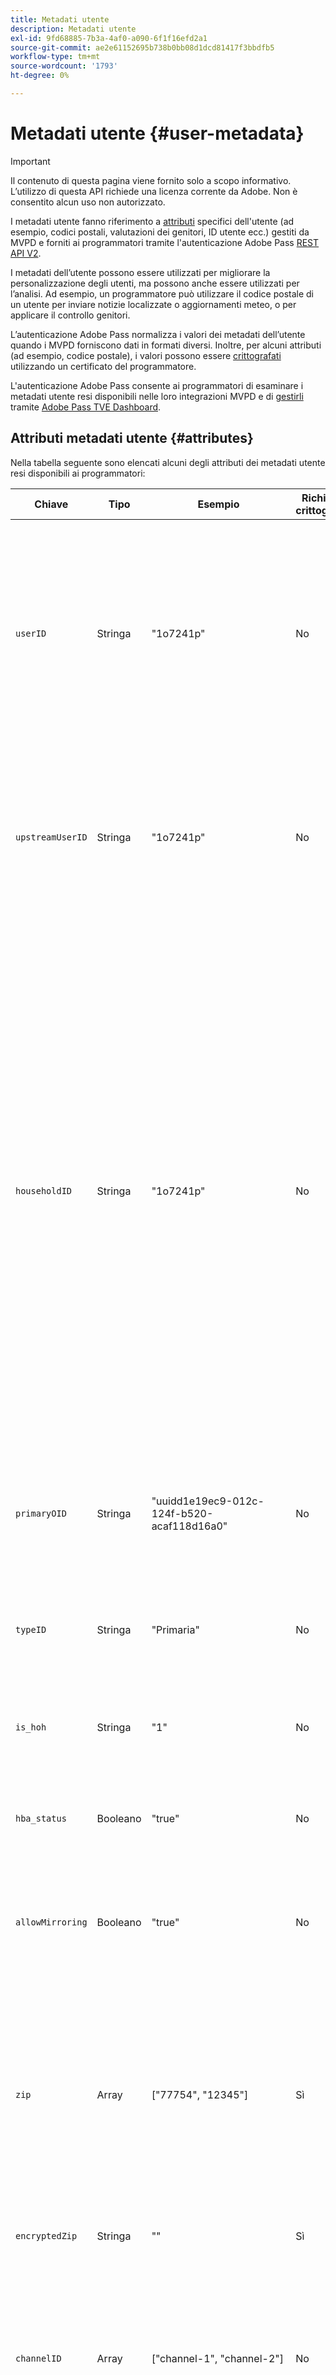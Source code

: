 ```yaml
---
title: Metadati utente
description: Metadati utente
exl-id: 9fd68885-7b3a-4af0-a090-6f1f16efd2a1
source-git-commit: ae2e61152695b738b0bb08d1dcd81417f3bbdfb5
workflow-type: tm+mt
source-wordcount: '1793'
ht-degree: 0%

---
```


# Metadati utente {#user-metadata}

>[!IMPORTANT]
>
>Il contenuto di questa pagina viene fornito solo a scopo informativo. L’utilizzo di questa API richiede una licenza corrente da Adobe. Non è consentito alcun uso non autorizzato.

I metadati utente fanno riferimento a [attributi](#attributes) specifici dell&#39;utente (ad esempio, codici postali, valutazioni dei genitori, ID utente ecc.) gestiti da MVPD e forniti ai programmatori tramite l&#39;autenticazione Adobe Pass [REST API V2](#apis).

I metadati dell’utente possono essere utilizzati per migliorare la personalizzazione degli utenti, ma possono anche essere utilizzati per l’analisi. Ad esempio, un programmatore può utilizzare il codice postale di un utente per inviare notizie localizzate o aggiornamenti meteo, o per applicare il controllo genitori.

L’autenticazione Adobe Pass normalizza i valori dei metadati dell’utente quando i MVPD forniscono dati in formati diversi. Inoltre, per alcuni attributi (ad esempio, codice postale), i valori possono essere [crittografati](#encryption) utilizzando un certificato del programmatore.

L&#39;autenticazione Adobe Pass consente ai programmatori di esaminare i metadati utente resi disponibili nelle loro integrazioni MVPD e di [gestirli](#management) tramite [Adobe Pass TVE Dashboard](https://experience.adobe.com/#/pass/authentication).

## Attributi metadati utente {#attributes}

Nella tabella seguente sono elencati alcuni degli attributi dei metadati utente resi disponibili ai programmatori:

| Chiave | Tipo | Esempio | Richiede crittografia | Descrizione | Dettagli |
|------------------|---------|--------------------------------------------------------------|---------------------|------------------------------------------------------------------------------------|--------------------------------------------------------------------------------------------------------------------------------------------------------------------------------------------------------------------------------------------------------------------------------------------------------------------------------------------------------------------------------------------------------------------------------------------------------------------------------------------------------------------------------------------------|
| `userID` | Stringa | &quot;1o7241p&quot; | No | Identificatore dell’account. | Il valore dell’attributo può essere un identificativo della famiglia o un identificativo del conto secondario. Il valore `userID` sarà diverso da `householdID` se MVPD supporta account secondari e l&#39;utente corrente non è il titolare dell&#39;account principale. |
| `upstreamUserID` | Stringa | &quot;1o7241p&quot; | No | Identificatore dell’account per il monitoraggio della concorrenza. | Il valore dell’attributo può essere utilizzato per applicare limiti di concorrenza tra siti e app MVPD e Programmer. Il valore `upstreamUserID` è uguale al valore `userID` per la maggior parte degli MVPD. |
| `householdID` | Stringa | &quot;1o7241p&quot; | No | Identificatore dell’account per il controllo genitori. | Il valore dell’attributo può essere utilizzato per distinguere tra l’utilizzo della famiglia e quello dei conti secondari. A volte può essere utilizzato come sostituto del controllo genitori se le valutazioni vere non sono disponibili, se l’utente ha effettuato l’accesso con l’account della famiglia può guardare, altrimenti il contenuto classificato non verrebbe visualizzato. Il modo in cui viene rappresentato è molto diverso tra gli MVPD (ad esempio, ID utente di un nucleo familiare, ID del nucleo familiare, flag del capofamiglia, ecc.). Se MVPD non supporta i conti secondari, sarà identico a `userID`. |
| `primaryOID` | Stringa | &quot;uuidd1e19ec9-012c-124f-b520-acaf118d16a0&quot; | No | Identificatore dell’account. | L&#39;attributo è specifico di AT&amp;T. Il valore `primaryOID` è uguale al valore `userID` quando il valore `typeID` è impostato su &quot;Primary&quot;. |
| `typeID` | Stringa | &quot;Primaria&quot; | No | Attributo che indica se l&#39;utente corrente è un titolare di conto principale o secondario. | L&#39;attributo è specifico di AT&amp;T. Il valore `primaryOID` è uguale al valore `userID` quando il valore `typeID` è impostato su &quot;Primary&quot;. |
| `is_hoh` | Stringa | &quot;1&quot; | No | Attributo che indica se l’utente corrente è o meno a capo della famiglia. | L&#39;attributo è specifico di Synacor. |
| `hba_status` | Booleano | &quot;true&quot; | No | Attributo che indica se l&#39;utente corrente ha eseguito l&#39;autenticazione tramite l&#39;HBA o meno. |                                                                                                                                                                                                                                                                                                                                                                                                                                                                                                                                                  |
| `allowMirroring` | Booleano | &quot;true&quot; | No | Attributo che indica se il dispositivo corrente può eseguire o meno il mirroring dello schermo. | L&#39;attributo è specifico per Spectrum. |
| `zip` | Array | \[&quot;77754&quot;, &quot;12345&quot;\] | Sì | Codice postale dell’utente. | Il valore dell’attributo può essere utilizzato per fornire notizie localizzate, aggiornamenti meteo o eventi sportivi. Il valore `zip` rappresenta dati sensibili che richiedono accordi legali con MVPD. Se crittografata, la rappresentazione della chiave `zip` sarà `String` anziché `Array`. |
| `encryptedZip` | Stringa | &quot;&quot; | Sì | Codice postale crittografato dell’utente. | L&#39;attributo è specifico di Comcast. |
| `channelID` | Array | \[&quot;channel-1&quot;, &quot;channel-2&quot;\] | No | Elenco dei canali che l’utente ha il diritto di visualizzare. | Il valore dell&#39;attributo può essere utilizzato per filtrare vari canali da portali che aggregano più reti. Si consiglia di utilizzare l&#39;API [Preauthorize](/help/authentication/integration-guide-programmers/rest-apis/rest-api-v2/apis/decisions-apis/rest-api-v2-decisions-apis-retrieve-preauthorization-decisions-using-specific-mvpd.md) invece di questo attributo di metadati per filtrare i canali non disponibili per l&#39;utente. |
| `maxRating` | Oggetto | { MPAA: &quot;NR&quot;, VCHIP: &quot;X&quot;, URL: &quot;http://manage.my/parental&quot; } | No | Valutazione genitori massima per l’utente corrente. | Il valore dell’attributo può essere utilizzato per filtrare contenuti non adatti all’utente corrente in base alle valutazioni &quot;MPAA&quot; o &quot;VCHIP&quot;. |
| `language` | Stringa | &quot;English&quot; | No | Impostazioni della lingua. | Il valore dell’attributo può essere utilizzato per visualizzare i messaggi in base alle preferenze di lingua dell’utente. |

Gli attributi dei metadati utente resi disponibili a un programmatore dipendono da ciò che fornisce un MVPD. Nella tabella seguente sono elencati gli attributi resi disponibili da vari MVPD:

|                         | **Contratto legale firmato (solo zip)** | **ID utente su AuthN** | **ID utente upstream in AuthN** | **ID famiglia su AuthN/Z** | **OID primario in AuthN** | **ID tipo su AuthN** | **Responsabile della famiglia in AuthN** | **Stato HBA** | **Consenti mirroring in AuthZ** | **Codice postale su AuthN/Z** | **ID canale su AuthN** | **Valutazione su AuthN/Z** | **Lingua** | **suNet** | **inHome** | **Note** |
|-------------------------|---------------------------------------|----------------------|-------------------------------|-----------------------------|--------------------------|----------------------|--------------------------------|----------------|------------------------------|-------------------------|-------------------------|-----------------------|--------------|-----------|------------|-------------------------------------------------------------------------------------------------------------------------------------------|
| **Nome formale** | n/d | `userID` | `upstreamUserID` | `householdID` | `primaryOID` | `typeID` | `is_hoh` | `hba_status` | `allowMirroring` | `zip` | `channelID` | `maxRating` | `language` | `onNet` | `inHome` |                                                                                                                                           |
| **Richiede crittografia** | n/d | **No** | **No** | **No** | **No** | **No** | **No** | **No** | **No** | **Sì** | **No** | **No** | **No** | **No** | **No** |                                                                                                                                           |
| **Sensibile** | n/d | **No** | **No** | **No** | **No** | **No** | **No** | **No** | **No** | **Sì** | **No** | **No** | **No** | **No** | **No** |                                                                                                                                           |
| IdP Adobe | **Sì** | **Sì** | **Sì** | **Sì (solo AuthN)** | **Sì** | **Sì** | **Sì** | **No** | **No** | **Sì (solo AuthN)** | **Sì** | **Sì (solo AuthN)** | **No** | **No** | **No** | Non è necessario alcun accordo legale. |
| Synacor | **Sì** | **Sì** | **Sì** | **Sì (solo AuthN)** | **No** | **No** | **Sì** | **No** | **No** | **Sì (solo AuthN)** | **Sì** | **Sì (solo AuthN)** | **No** | **No** | **No** | Accordo legale che non copre tutti gli MVPD proxy. Si tratta di un supporto generico per Synacor e possibilmente non aggregato a tutti i loro MVPD. |
| Piatto | **No** | **Sì** | **Sì** | **Sì (solo AuthN)** | **No** | **No** | **No** | **No** | **No** | **Sì (solo AuthN)** | **Sì** | **Sì (solo AuthN)** | **No** | **No** | **No** | Condivide lo stesso elenco di tutti gli MVPD Synacor, più `upstreamUserID`. |
| Comcast | **No** | **Sì** | **Sì** | **Sì (solo AuthZ)** | **No** | **No** | **No** | **Sì** | **No** | **No** | **No** | **Sì (solo AuthZ)** | **No** | **No** | **No** |                                                                                                                                           |
| AT&amp;T | **Sì** | **Sì** | **Sì** | **Sì (solo AuthN)** | **Sì** | **Sì** | **No** | **No** | **No** | **Sì (solo AuthN)** | **No** | **No** | **No** | **No** | **No** | Accordo legale firmato. |
| DTV | **Sì** | **Sì** | **Sì** | **No** | **No** | **No** | **No** | **No** | **No** | **Sì (solo AuthN)** | **No** | **No** | **No** | **No** | **No** |                                                                                                                                           |
| COX | **No** | **Sì** | **Sì** | **No** | **No** | **No** | **No** | **No** | **No** | **Sì (solo AuthN)** | **No** | **No** | **No** | **No** | **No** |                                                                                                                                           |
| Cablevision | **Sì** | **Sì** | **Sì** | **No** | **No** | **No** | **No** | **No** | **No** | **Sì (solo AuthN)** | **Sì** | **No** | **No** | **No** | **No** | Accordo legale firmato. |
| Spettro | **Sì** | **Sì** | **Sì** | **Sì (solo AuthN)** | **No** | **No** | **No** | **Sì** | **Sì** | **Sì (solo AuthN)** | **No** | **Sì (solo AuthN)** | **No** | **No** | **No** |                                                                                                                                           |
| Carta | **Sì** | **Sì** | **Sì** | **Sì (solo AuthN)** | **No** | **No** | **No** | **No** | **No** | **Sì (solo AuthN)** | **No** | **Sì (solo AuthN)** | **No** | **No** | **No** |                                                                                                                                           |
| Verizon | **No** | **Sì** | **Sì** | **No** | **No** | **No** | **No** | **Sì** | **No** | **Sì (solo AuthN)** | **No** | **No** | **No** | **No** | **No** |                                                                                                                                           |
| HTC | **No** | **Sì** | **Sì** | **No** | **No** | **No** | **No** | **No** | **No** | **No** | **Sì** | **No** | **No** | **No** | **No** |                                                                                                                                           |
| Rogers | **No** | **Sì** | **Sì** | **No** | **No** | **No** | **No** | **No** | **No** | **No** | **No** | **No** | **No** | **No** | **No** |                                                                                                                                           |
| RCN | **Sì** | **Sì** | **Sì** | **Sì (solo AuthN)** | **No** | **No** | **No** | **No** | **No** | **Sì (solo AuthN)** | **No** | **Sì (solo AuthN)** | **No** | **No** | **No** |                                                                                                                                           |
| Eastlink | **No** | **Sì** | **Sì** | **Sì (solo AuthN)** | **No** | **No** | **No** | **No** | **No** | **Sì (solo AuthN)** | **Sì** | **Sì (solo AuthN)** | **No** | **No** | **No** |                                                                                                                                           |
| Cogeco | **No** | **Sì** | **Sì** | **Sì (solo AuthN)** | **No** | **No** | **No** | **No** | **No** | **Sì (solo AuthN)** | **No** | **No** | **No** | **No** | **No** |                                                                                                                                           |
| Videotron | **No** | **Sì** | **Sì** | **Sì*** | **No** | **No** | **No** | **No** | **No** | **Sì (solo AuthN)** | **No** | **No** | **No** | **No** | **No** | Espone `householdID` con lo stesso valore di `userID`. |
| Massilon proxy | **Sì** | **Sì** | **Sì** | **Sì (solo AuthN)** | **No** | **No** | **No** | **No** | **No** | **Sì (solo AuthN)** | **No** | **No** | **No** | **No** | **No** | Accordo legale firmato. |
| Clearleap proxy | **Sì** | **Sì** | **Sì** | **No** | **No** | **No** | **No** | **No** | **No** | **Sì (solo AuthN)** | **No** | **Sì (solo AuthZ)** | **Sì** | **No** | **No** | Accordo legale firmato. |
| GLD proxy | **No** | **Sì** | **Sì** | **No** | **No** | **No** | **No** | **No** | **No** | **Sì (solo AuthN)** | **No** | **No** | **No** | **No** | **No** |                                                                                                                                           |
| Altri MVPD | **No** | **Sì** | **Sì** | **No** | **No** | **No** | **No** | **No** | **No** | **No** | **No** | **No** | **No** | **No** | **No** | Ancora nessun accordo legale, metadati sensibili non disponibili per la produzione. Per tutti gli MVPD `userID` è disponibile senza lavoro aggiuntivo. |

>[!IMPORTANT]
>
> Gli accordi legali devono essere firmati con i MVPD prima di rendere disponibili i metadati sensibili degli utenti (ad esempio, il codice postale).

## Crittografia metadati utente {#encryption}

Per crittografare e decrittografare gli attributi dei metadati utente, il programmatore deve generare un certificato (coppia di chiavi pubblica/privata) e [configurare autonomamente](#management) il certificato tramite [Adobe Pass TVE Dashboard](https://experience.adobe.com/#/pass/authentication) o condividere la chiave pubblica con i rappresentanti di autenticazione di Adobe Pass.

Per garantire che il certificato sia generato e configurato correttamente, segui i passaggi seguenti:

1. Scarica e installa il toolkit OpenSSL (http://www.openssl.org).

1. Generare una richiesta di firma del certificato (CSR, Certificate Signing Request):

   * Genera una coppia di chiavi. Sul terminale di comando eseguire le operazioni seguenti:

     ```bash
     openssl genrsa -des3 -out mycompany-license.key 2048
     ```

   * Genera la CSR. Sul terminale di comando eseguire le operazioni seguenti:

     ```bash
     openssl req -new -key mycompany-license.key -out mycompany-license.csr -batch
     ```

     Verrà richiesto di immettere la password per la chiave privata.

   * Crea una copia di backup della chiave privata e della password. CSR di esempio:

     ```
     -----BEGIN CERTIFICATE REQUEST-----
     MIIBnTCCAQYCAQAwXTELMAkGA1UEBhMCU0cxETAPBgNVBAoTCE0yQ3J5cHRvMRIw
     EAYDVQQDEwlsb2NhbGhvc3QxJzAlBgkqhkiG9w0BCQEWGGFkbWluQHNlcnZlci5l
     eGFtcGxlLmRvbTCBnzANBgkqhkiG9w0BAQEFAAOBjQAwgYkCgYEAr1nYY1Qrll1r
     uB/FqlCRrr5nvupdIN+3wF7q915tvEQoc74bnu6b8IbbGRMhzdzmvQ4SzFfVEAuM
     MuTHeybPq5th7YDrTNizKKxOBnqE2KYuX9X22A1Kh49soJJFg6kPb9MUgiZBiMlv
     tb7K3CHfgw5WagWnLl8Lb+ccvKZZl+8CAwEAAaAAMA0GCSqGSIb3DQEBBAUAA4GB
     AHpoRp5YS55CZpy+wdigQEwjL/wSluvo+WjtpvP0YoBMJu4VMKeZi405R7o8oEwi
     PdlrrliKNknFmHKIaCKTLRcU59ScA6ADEIWUzqmUzP5Cs6jrSRo3NKfg1bd09D1K
     9rsQkRc9Urv9mRBIsredGnYECNeRaK5R1yzpOowninXC
     -----END CERTIFICATE REQUEST-----
     ```

1. Invia la CSR a un’autorità di certificazione (CA) (ad esempio, Verisign).

1. La CA ti invierà il certificato in formato .p7b (PKCS#7, Cryptographic Message Syntax Standard).

1. Distribuisci il certificato .p7b. Converti il file PKCS#7 (.p7b) in un file PKCS#12 (file PFX, Personal Information Exchange Syntax Standard) utilizzando la tua chiave privata e genera il file PEM (file contenitore certificato concatenato):

   * Convertire il file PKCS#7 in un file PEM temporaneo. Sulla riga di comando eseguire le operazioni seguenti:

     ```
     openssl pkcs7 -in mycompany-license.p7b -inform DER -out mycompany-license-temp.pem -outform PEM -print_certs
     ```

   * Convertire il file PEM temporaneo in un file PFX. Sulla riga di comando eseguire le operazioni seguenti:

     ```
     openssl pkcs12 -export -inkey mycompany-license.key -in mycompany-license-temp.pem -out mycompany-license.pfx -passin pass:private_key_password -passout pass:pfx_password
     ```

   * Convertire il file PEM temporaneo in un file PEM finale. Sulla riga di comando eseguire le operazioni seguenti:

     ```
     openssl x509 -in mycompany-license-temp.pem -inform PEM -out mycompany-license.pem -outform PEM
     ```

1. Utilizza il file PEM per [configurare](#management) il certificato tramite [Adobe Pass TVE Dashboard](https://experience.adobe.com/#/pass/authentication) o inviare il file PEM agli agenti di autenticazione di Adobe Pass.

   * Per ulteriori dettagli su come gestire i certificati tramite [Adobe Pass TVE Dashboard](https://experience.adobe.com/#/pass/authentication), consulta la sezione successiva.

   * L’autenticazione Adobe Pass supporta sia un certificato primario che un certificato di backup. Se il certificato principale viene compromesso, è possibile revocarlo e passare al certificato secondario. In questo modo la transizione tra i certificati risulterà fluida e con un impatto minimo sul cliente.

## Gestione metadati utenti {#management}

>[!IMPORTANT]
>
> Se non hai accesso a Adobe Pass TVE Dashboard, crea un ticket tramite il nostro [Zendesk](https://adobeprimetime.zendesk.com) e chiedi al tuo Technical Account Manager (TAM) di apportare le modifiche appropriate per te.

Adobe Pass TVE Dashboard è uno strumento che consente ai clienti di autenticazione Adobe Pass (programmatori) di gestire la configurazione e i dati. Questa dashboard self-service abilita una serie di funzionalità descritte nella [Guida utente di Adobe Pass TVE Dashboard](/help/authentication/user-guide-tve-dashboard/tve-dashboard-overview.md).

Per rivedere e gestire gli attributi dei metadati utente resi disponibili da un MVPD, segui i passaggi descritti nella [Guida utente di TVE Dashboard per le integrazioni](/help/authentication/user-guide-tve-dashboard/tve-dashboard-integrations.md#user-metadata).

Per esaminare e gestire i certificati utilizzati per crittografare gli attributi dei metadati utente, seguire i passaggi descritti nella [Guida utente di TVE Dashboard per i programmatori](/help/authentication/user-guide-tve-dashboard/tve-dashboard-programmers.md#certificates) o nella [Guida utente di TVE Dashboard per i canali](/help/authentication/user-guide-tve-dashboard/tve-dashboard-channels.md#certificates).

## API REST V2 {#rest-api-v2}

Gli attributi dei metadati utente possono essere recuperati utilizzando le seguenti API:

* [Recuperare i profili](/help/authentication/integration-guide-programmers/rest-apis/rest-api-v2/apis/profiles-apis/rest-api-v2-profiles-apis-retrieve-profiles.md)
* [Recupera profilo per mvpd specifico](/help/authentication/integration-guide-programmers/rest-apis/rest-api-v2/apis/profiles-apis/rest-api-v2-profiles-apis-retrieve-profile-for-specific-mvpd.md)
* [Recupera profilo per codice specifico](/help/authentication/integration-guide-programmers/rest-apis/rest-api-v2/apis/profiles-apis/rest-api-v2-profiles-apis-retrieve-profile-for-specific-code.md)

Per informazioni sulla struttura degli attributi dei metadati utente, consulta le sezioni **Response** e **Samples** delle API di cui sopra.

Per ulteriori dettagli su come e quando integrare le API di cui sopra, consulta i seguenti documenti:

* [Flusso dei profili di base eseguito all’interno dell’applicazione principale](/help/authentication/integration-guide-programmers/rest-apis/rest-api-v2/flows/basic-access-flows/rest-api-v2-basic-profiles-primary-application-flow.md)
* [Flusso dei profili di base eseguito all&#39;interno dell&#39;applicazione secondaria](/help/authentication/integration-guide-programmers/rest-apis/rest-api-v2/flows/basic-access-flows/rest-api-v2-basic-profiles-secondary-application-flow.md)
